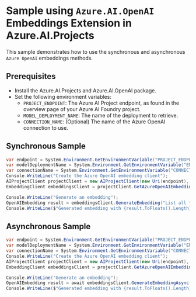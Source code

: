# Sample using `Azure.AI.OpenAI` Embeddings Extension in Azure.AI.Projects

This sample demonstrates how to use the synchronous and asynchronous `Azure OpenAI` embeddings methods.

## Prerequisites

- Install the Azure.AI.Projects and Azure.AI.OpenAI package.
- Set the following environment variables:
  - `PROJECT_ENDPOINT`: The Azure AI Project endpoint, as found in the overview page of your Azure AI Foundry project.
  - `MODEL_DEPLOYMENT_NAME`: The name of the deployment to retrieve.
  - `CONNECTION_NAME`: (Optional) The name of the Azure OpenAI connection to use.

## Synchronous Sample

```C# Snippet:AI_Projects_AzureOpenAIEmbeddingsSync
var endpoint = System.Environment.GetEnvironmentVariable("PROJECT_ENDPOINT");
var modelDeploymentName = System.Environment.GetEnvironmentVariable("EMBEDDINGS_MODEL_DEPLOYMENT_NAME");
var connectionName = System.Environment.GetEnvironmentVariable("CONNECTION_NAME");
Console.WriteLine("Create the Azure OpenAI embedding client");
AIProjectClient projectClient = new AIProjectClient(new Uri(endpoint), new DefaultAzureCredential());
EmbeddingClient embeddingsClient = projectClient.GetAzureOpenAIEmbeddingClient(deploymentName: modelDeploymentName, connectionName: connectionName, apiVersion: null);

Console.WriteLine("Generate an embedding");
OpenAIEmbedding result = embeddingsClient.GenerateEmbedding("List all the rainbow colors");
Console.WriteLine($"Generated embedding with {result.ToFloats().Length} dimensions");
```

## Asynchronous Sample
```C# Snippet:AI_Projects_AzureOpenAIEmbeddingsAsync
var endpoint = System.Environment.GetEnvironmentVariable("PROJECT_ENDPOINT");
var modelDeploymentName = System.Environment.GetEnvironmentVariable("EMBEDDINGS_MODEL_DEPLOYMENT_NAME");
var connectionName = System.Environment.GetEnvironmentVariable("CONNECTION_NAME");
Console.WriteLine("Create the Azure OpenAI embedding client");
AIProjectClient projectClient = new AIProjectClient(new Uri(endpoint), new DefaultAzureCredential());
EmbeddingClient embeddingsClient = projectClient.GetAzureOpenAIEmbeddingClient(deploymentName: modelDeploymentName, connectionName: connectionName, apiVersion: null);

Console.WriteLine("Generate an embedding");
OpenAIEmbedding result = await embeddingsClient.GenerateEmbeddingAsync("List all the rainbow colors");
Console.WriteLine($"Generated embedding with {result.ToFloats().Length} dimensions");
```
